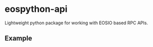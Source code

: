 # eospython-api
Lightweight python package for working with EOSIO based RPC APIs.

## Example
``````